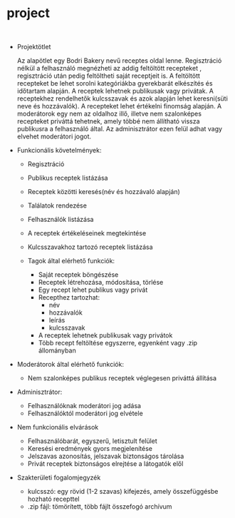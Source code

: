 # project
 
* Projektötlet

  Az alapötlet egy Bodri Bakery nevű receptes oldal lenne.
Regisztráció nélkül a felhasználó megnézheti az addig feltöltött recepteket , regisztráció után pedig feltöltheti saját receptjeit  is.
A feltöltött recepteket be lehet sorolni kategóriákba gyerekbarát elkészítés  és időtartam  alapján.
A receptek lehetnek publikusak vagy privátak.
A receptekhez rendelhetők kulcsszavak és azok alapján lehet keresni(süti neve és hozzávalók). 
A recepteket lehet értékelni finomság alapján.
A moderátorok egy nem az oldalhoz illő, illetve nem szalonképes recepteket priváttá tehetnek, amely többé nem állítható vissza publikusra a felhasználó által.
Az adminisztrátor ezen felül adhat vagy elvehet moderátori jogot.

* Funkcionális követelmények:
 	* Regisztráció
 	* Publikus receptek listázása
 	* Receptek közötti keresés(név és hozzávaló alapján)
 	* Találatok rendezése
 	* Felhasználók listázása
 	
 	* A receptek értékeléseinek megtekintése
 	* Kulcsszavakhoz tartozó receptek listázása
  * Tagok által elérhető funkciók:
 	 * Saját receptek böngészése
 	 * Receptek létrehozása, módosítása, törlése
 	 * Egy recept lehet publikus vagy privát
 	* Recepthez tartozhat:
      * név
      * hozzávalók
      * leírás
      * kulcsszavak
 	* A receptek lehetnek publikusak vagy privátok
 	* Több recept feltöltése egyszerre, egyenként vagy .zip állományban
 * Moderátorok által elérhető funkciók:
 	* Nem szalonképes publikus receptek véglegesen priváttá állítása
* Adminisztrátor:
 	* Felhasználóknak moderátori jog adása
 	* Felhasználóktól moderátori jog elvétele
* Nem funkcionális elvárások
 	* Felhasználóbarát, egyszerű, letisztult felület
 	* Keresési eredmények gyors megjelenítése
 	* Jelszavas azonosítás, jelszavak biztonságos tárolása
 	* Privát receptek biztonságos elrejtése a látogatók elől
* Szakterületi fogalomjegyzék
 	* kulcsszó: egy rövid (1-2 szavas) kifejezés, amely összefüggésbe hozható recepttel
 	* .zip fájl: tömörített, több fájlt összefogó archívum


